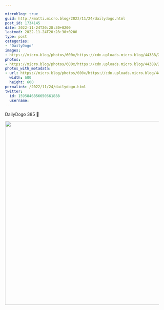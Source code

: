 ```yaml
---

microblog: true
guid: http://matti.micro.blog/2022/11/24/dailydogo.html
post_id: 1734145
date: 2022-11-24T20:28:30+0200
lastmod: 2022-11-24T20:28:30+0200
type: post
categories:
- "DailyDogo"
images:
- https://micro.blog/photos/600x/https://cdn.uploads.micro.blog/44388/2022/6b54c720bb.jpg
photos:
- https://micro.blog/photos/600x/https://cdn.uploads.micro.blog/44388/2022/6b54c720bb.jpg
photos_with_metadata:
- url: https://micro.blog/photos/600x/https://cdn.uploads.micro.blog/44388/2022/6b54c720bb.jpg
  width: 600
  height: 600
permalink: /2022/11/24/dailydogo.html
twitter:
  id: 1595846856650661888
  username:
---
```

DailyDogo 385 🐶

<img src="/media/uploads/2022/6b54c720bb.jpg" width="600" height="600" alt="" />

